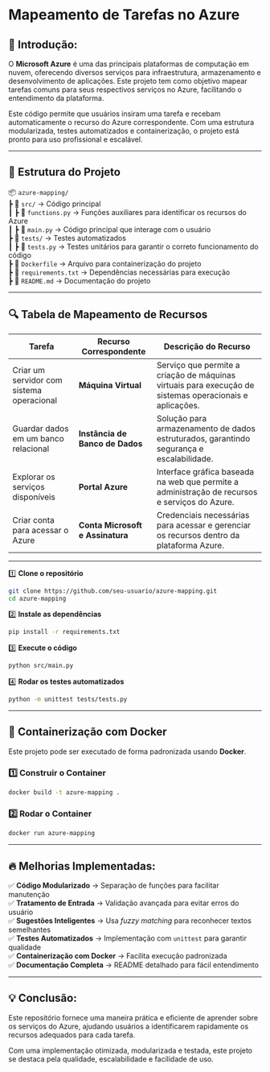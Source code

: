 # **Mapeamento de Tarefas no Azure**  

## 📌 **Introdução:**  

O **Microsoft Azure** é uma das principais plataformas de computação em nuvem, oferecendo diversos serviços para infraestrutura, armazenamento e desenvolvimento de aplicações. Este projeto tem como objetivo mapear tarefas comuns para seus respectivos serviços no Azure, facilitando o entendimento da plataforma.  

Este código permite que usuários insiram uma tarefa e recebam automaticamente o recurso do Azure correspondente. Com uma estrutura modularizada, testes automatizados e containerização, o projeto está pronto para uso profissional e escalável.  

---

## 📂 **Estrutura do Projeto**  

📦 `azure-mapping/`  
┣ 📂 `src/` → Código principal  
┃ ┣ 📄 `functions.py` → Funções auxiliares para identificar os recursos do Azure  
┃ ┣ 📄 `main.py` → Código principal que interage com o usuário  
┣ 📂 `tests/` → Testes automatizados  
┃ ┣ 📄 `tests.py` → Testes unitários para garantir o correto funcionamento do código  
┣ 📄 `Dockerfile` → Arquivo para containerização do projeto  
┣ 📄 `requirements.txt` → Dependências necessárias para execução  
┣ 📄 `README.md` → Documentação do projeto  

---

## 🔍 **Tabela de Mapeamento de Recursos**  

| **Tarefa**                                      | **Recurso Correspondente**           | **Descrição do Recurso** |
|-------------------------------------------------|--------------------------------------|--------------------------|
| Criar um servidor com sistema operacional       | **Máquina Virtual**                  | Serviço que permite a criação de máquinas virtuais para execução de sistemas operacionais e aplicações. |
| Guardar dados em um banco relacional           | **Instância de Banco de Dados**       | Solução para armazenamento de dados estruturados, garantindo segurança e escalabilidade. |
| Explorar os serviços disponíveis               | **Portal Azure**                      | Interface gráfica baseada na web que permite a administração de recursos e serviços do Azure. |
| Criar conta para acessar o Azure               | **Conta Microsoft e Assinatura**      | Credenciais necessárias para acessar e gerenciar os recursos dentro da plataforma Azure. |

---

1️⃣ **Clone o repositório**  

```bash
git clone https://github.com/seu-usuario/azure-mapping.git
cd azure-mapping
```

2️⃣ **Instale as dependências**  

```bash
pip install -r requirements.txt
```

3️⃣ **Execute o código**  

```bash
python src/main.py
```

4️⃣ **Rodar os testes automatizados**  

```bash
python -m unittest tests/tests.py
```

---

## 🐳 **Containerização com Docker**  

Este projeto pode ser executado de forma padronizada usando **Docker**.  

### **1️⃣ Construir o Container**  

```bash
docker build -t azure-mapping .
```

### **2️⃣ Rodar o Container**  

```bash
docker run azure-mapping
```

---

## 🔥 **Melhorias Implementadas:**  

✅ **Código Modularizado** → Separação de funções para facilitar manutenção  
✅ **Tratamento de Entrada** → Validação avançada para evitar erros do usuário  
✅ **Sugestões Inteligentes** → Usa _fuzzy matching_ para reconhecer textos semelhantes  
✅ **Testes Automatizados** → Implementação com `unittest` para garantir qualidade  
✅ **Containerização com Docker** → Facilita execução padronizada  
✅ **Documentação Completa** → README detalhado para fácil entendimento  

---

## 💡 **Conclusão:**  
Este repositório fornece uma maneira prática e eficiente de aprender sobre os serviços do Azure, ajudando usuários a identificarem rapidamente os recursos adequados para cada tarefa.  

Com uma implementação otimizada, modularizada e testada, este projeto se destaca pela qualidade, escalabilidade e facilidade de uso.  

